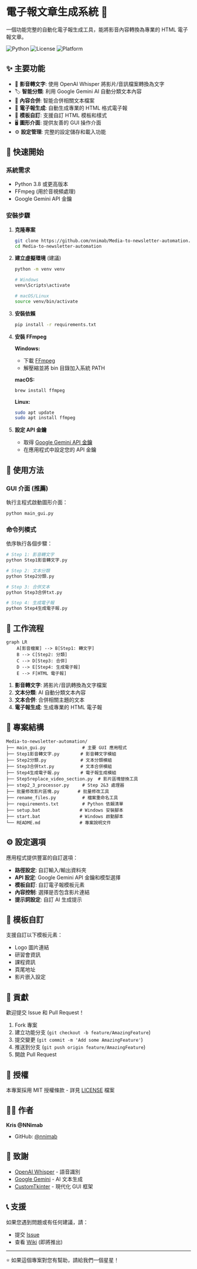 # 電子報文章生成系統 📰

一個功能完整的自動化電子報生成工具，能將影音內容轉換為專業的 HTML 電子報文章。

![Python](https://img.shields.io/badge/Python-3.8+-blue.svg)
![License](https://img.shields.io/badge/License-MIT-green.svg)
![Platform](https://img.shields.io/badge/Platform-Windows%20%7C%20macOS%20%7C%20Linux-lightgrey.svg)

## ✨ 主要功能

- 🎥 **影音轉文字**: 使用 OpenAI Whisper 將影片/音訊檔案轉換為文字
- 🏷️ **智能分類**: 利用 Google Gemini AI 自動分類文本內容
- 📝 **內容合併**: 智能合併相關文本檔案
- 📧 **電子報生成**: 自動生成專業的 HTML 格式電子報
- 🎨 **模板自訂**: 支援自訂 HTML 模板和樣式
- 🖥️ **圖形介面**: 提供友善的 GUI 操作介面
- ⚙️ **設定管理**: 完整的設定儲存和載入功能

## 🚀 快速開始

### 系統需求

- Python 3.8 或更高版本
- FFmpeg (用於音視頻處理)
- Google Gemini API 金鑰

### 安裝步驟

1. **克隆專案**
   ```bash
   git clone https://github.com/nnimab/Media-to-newsletter-automation.git
   cd Media-to-newsletter-automation
   ```

2. **建立虛擬環境** (建議)
   ```bash
   python -m venv venv
   
   # Windows
   venv\Scripts\activate
   
   # macOS/Linux
   source venv/bin/activate
   ```

3. **安裝依賴**
   ```bash
   pip install -r requirements.txt
   ```

4. **安裝 FFmpeg**
   
   **Windows:**
   - 下載 [FFmpeg](https://ffmpeg.org/download.html#build-windows)
   - 解壓縮並將 bin 目錄加入系統 PATH
   
   **macOS:**
   ```bash
   brew install ffmpeg
   ```
   
   **Linux:**
   ```bash
   sudo apt update
   sudo apt install ffmpeg
   ```

5. **設定 API 金鑰**
   - 取得 [Google Gemini API 金鑰](https://makersuite.google.com/app/apikey)
   - 在應用程式中設定您的 API 金鑰

## 📖 使用方法

### GUI 介面 (推薦)

執行主程式啟動圖形介面：
```bash
python main_gui.py
```

### 命令列模式

依序執行各個步驟：
```bash
# Step 1: 影音轉文字
python Step1影音轉文字.py

# Step 2: 文本分類
python Step2分類.py

# Step 3: 合併文本
python Step3合併txt.py

# Step 4: 生成電子報
python Step4生成電子報.py
```

## 🔧 工作流程

```mermaid
graph LR
    A[影音檔案] --> B[Step1: 轉文字]
    B --> C[Step2: 分類]
    C --> D[Step3: 合併]
    D --> E[Step4: 生成電子報]
    E --> F[HTML 電子報]
```

1. **影音轉文字**: 將影片/音訊轉換為文字檔案
2. **文本分類**: AI 自動分類文本內容
3. **文本合併**: 合併相關主題的文本
4. **電子報生成**: 生成專業的 HTML 電子報

## 📁 專案結構

```
Media-to-newsletter-automation/
├── main_gui.py              # 主要 GUI 應用程式
├── Step1影音轉文字.py        # 影音轉文字模組
├── Step2分類.py             # 文本分類模組
├── Step3合併txt.py          # 文本合併模組
├── Step4生成電子報.py        # 電子報生成模組
├── Step5replace_video_section.py  # 影片區塊替換工具
├── step2_3_processor.py     # Step 2&3 處理器
├── 批量修改影片區塊.py       # 批量修改工具
├── rename_files.py          # 檔案重命名工具
├── requirements.txt         # Python 依賴清單
├── setup.bat               # Windows 安裝腳本
├── start.bat               # Windows 啟動腳本
└── README.md               # 專案說明文件
```

## ⚙️ 設定選項

應用程式提供豐富的自訂選項：

- **路徑設定**: 自訂輸入/輸出資料夾
- **API 設定**: Google Gemini API 金鑰和模型選擇
- **模板自訂**: 自訂電子報模板元素
- **內容控制**: 選擇是否包含影片連結
- **提示詞設定**: 自訂 AI 生成提示

## 🎨 模板自訂

支援自訂以下模板元素：
- Logo 圖片連結
- 研習會資訊
- 課程資訊
- 頁尾地址
- 影片嵌入設定

## 🤝 貢獻

歡迎提交 Issue 和 Pull Request！

1. Fork 專案
2. 建立功能分支 (`git checkout -b feature/AmazingFeature`)
3. 提交變更 (`git commit -m 'Add some AmazingFeature'`)
4. 推送到分支 (`git push origin feature/AmazingFeature`)
5. 開啟 Pull Request

## 📝 授權

本專案採用 MIT 授權條款 - 詳見 [LICENSE](LICENSE) 檔案

## 👨‍💻 作者

**Kris @NNimab**

- GitHub: [@nnimab](https://github.com/nnimab)

## 🙏 致謝

- [OpenAI Whisper](https://github.com/openai/whisper) - 語音識別
- [Google Gemini](https://ai.google.dev/) - AI 文本生成
- [CustomTkinter](https://github.com/TomSchimansky/CustomTkinter) - 現代化 GUI 框架

## 📞 支援

如果您遇到問題或有任何建議，請：
- 提交 [Issue](https://github.com/nnimab/Media-to-newsletter-automation/issues)
- 查看 [Wiki](https://github.com/nnimab/Media-to-newsletter-automation/wiki) (即將推出)

---

⭐ 如果這個專案對您有幫助，請給我們一個星星！ 